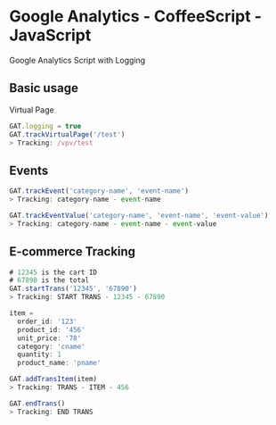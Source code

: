 Google Analytics - CoffeeScript - JavaScript
============================================

Google Analytics Script with Logging

Basic usage
-----------

Virtual Page 

~~~ js
GAT.logging = true
GAT.trackVirtualPage('/test')
> Tracking: /vpv/test
~~~

Events
------
~~~ js
GAT.trackEvent('category-name', 'event-name')
> Tracking: category-name - event-name

GAT.trackEventValue('category-name', 'event-name', 'event-value')
> Tracking: category-name - event-name - event-value
~~~

E-commerce Tracking
-------------------

~~~ js
# 12345 is the cart ID
# 67890 is the total
GAT.startTrans('12345', '67890')
> Tracking: START TRANS - 12345 - 67890

item = 
  order_id: '123'
  product_id: '456'
  unit_price: '78'
  category: 'cname'
  quantity: 1
  product_name: 'pname'

GAT.addTransItem(item)
> Tracking: TRANS - ITEM - 456

GAT.endTrans()
> Tracking: END TRANS
~~~